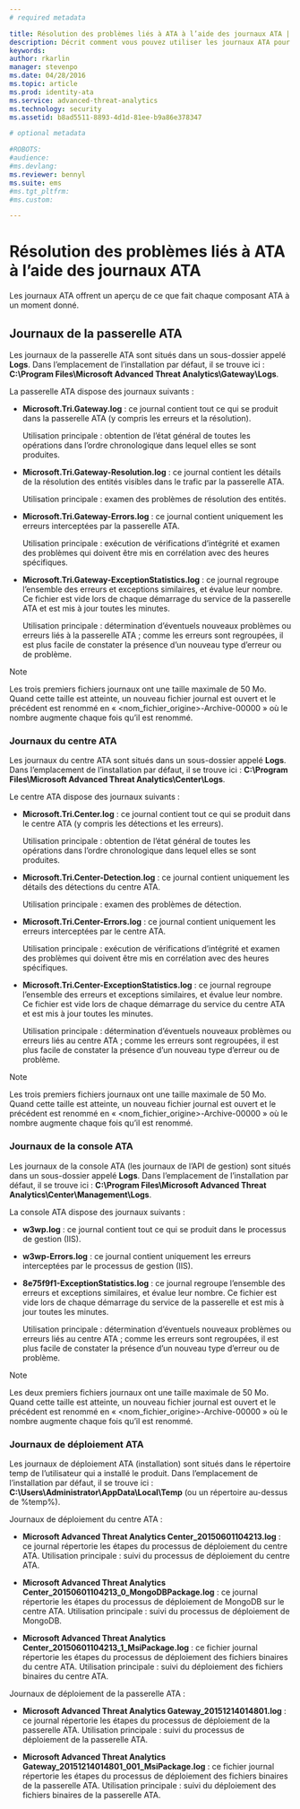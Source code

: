 ```yaml
---
# required metadata

title: Résolution des problèmes liés à ATA à l’aide des journaux ATA | Microsoft Advanced Threat Analytics
description: Décrit comment vous pouvez utiliser les journaux ATA pour résoudre les problèmes
keywords:
author: rkarlin
manager: stevenpo
ms.date: 04/28/2016
ms.topic: article
ms.prod: identity-ata
ms.service: advanced-threat-analytics
ms.technology: security
ms.assetid: b8ad5511-8893-4d1d-81ee-b9a86e378347

# optional metadata

#ROBOTS:
#audience:
#ms.devlang:
ms.reviewer: bennyl
ms.suite: ems
#ms.tgt_pltfrm:
#ms.custom:

---
```


# Résolution des problèmes liés à ATA à l’aide des journaux ATA
Les journaux ATA offrent un aperçu de ce que fait chaque composant ATA à un moment donné.

## Journaux de la passerelle ATA
Les journaux de la passerelle ATA sont situés dans un sous-dossier appelé **Logs**. Dans l’emplacement de l’installation par défaut, il se trouve ici : **C:\Program Files\Microsoft Advanced Threat Analytics\Gateway\Logs**.

La passerelle ATA dispose des journaux suivants :

-   **Microsoft.Tri.Gateway.log** : ce journal contient tout ce qui se produit dans la passerelle ATA (y compris les erreurs et la résolution).

    Utilisation principale : obtention de l’état général de toutes les opérations dans l’ordre chronologique dans lequel elles se sont produites.

-   **Microsoft.Tri.Gateway-Resolution.log** : ce journal contient les détails de la résolution des entités visibles dans le trafic par la passerelle ATA.

    Utilisation principale : examen des problèmes de résolution des entités.

-   **Microsoft.Tri.Gateway-Errors.log** : ce journal contient uniquement les erreurs interceptées par la passerelle ATA.

    Utilisation principale : exécution de vérifications d’intégrité et examen des problèmes qui doivent être mis en corrélation avec des heures spécifiques.

-   **Microsoft.Tri.Gateway-ExceptionStatistics.log** : ce journal regroupe l’ensemble des erreurs et exceptions similaires, et évalue leur nombre.
    Ce fichier est vide lors de chaque démarrage du service de la passerelle ATA et est mis à jour toutes les minutes.

    Utilisation principale : détermination d’éventuels nouveaux problèmes ou erreurs liés à la passerelle ATA ; comme les erreurs sont regroupées, il est plus facile de constater la présence d’un nouveau type d’erreur ou de problème.

> [!NOTE]
> Les trois premiers fichiers journaux ont une taille maximale de 50 Mo. Quand cette taille est atteinte, un nouveau fichier journal est ouvert et le précédent est renommé en « &lt;nom_fichier_origine&gt;-Archive-00000 » où le nombre augmente chaque fois qu’il est renommé.

### Journaux du centre ATA
Les journaux du centre ATA sont situés dans un sous-dossier appelé **Logs**. Dans l’emplacement de l’installation par défaut, il se trouve ici : **C:\Program Files\Microsoft Advanced Threat Analytics\Center\Logs**.

Le centre ATA dispose des journaux suivants :

-   **Microsoft.Tri.Center.log** : ce journal contient tout ce qui se produit dans le centre ATA (y compris les détections et les erreurs).

    Utilisation principale : obtention de l’état général de toutes les opérations dans l’ordre chronologique dans lequel elles se sont produites.

-   **Microsoft.Tri.Center-Detection.log** : ce journal contient uniquement les détails des détections du centre ATA.

    Utilisation principale : examen des problèmes de détection.

-   **Microsoft.Tri.Center-Errors.log** : ce journal contient uniquement les erreurs interceptées par le centre ATA.

    Utilisation principale : exécution de vérifications d’intégrité et examen des problèmes qui doivent être mis en corrélation avec des heures spécifiques.

-   **Microsoft.Tri.Center-ExceptionStatistics.log** : ce journal regroupe l’ensemble des erreurs et exceptions similaires, et évalue leur nombre.
    Ce fichier est vide lors de chaque démarrage du service du centre ATA et est mis à jour toutes les minutes.

    Utilisation principale : détermination d’éventuels nouveaux problèmes ou erreurs liés au centre ATA ; comme les erreurs sont regroupées, il est plus facile de constater la présence d’un nouveau type d’erreur ou de problème.

> [!NOTE]
> Les trois premiers fichiers journaux ont une taille maximale de 50 Mo. Quand cette taille est atteinte, un nouveau fichier journal est ouvert et le précédent est renommé en « &lt;nom_fichier_origine&gt;-Archive-00000 » où le nombre augmente chaque fois qu’il est renommé.

### Journaux de la console ATA
Les journaux de la console ATA (les journaux de l’API de gestion) sont situés dans un sous-dossier appelé **Logs**. Dans l’emplacement de l’installation par défaut, il se trouve ici : **C:\Program Files\Microsoft Advanced Threat Analytics\Center\Management\Logs**.

La console ATA dispose des journaux suivants :

-   **w3wp.log** : ce journal contient tout ce qui se produit dans le processus de gestion (IIS).


-   **w3wp-Errors.log** : ce journal contient uniquement les erreurs interceptées par le processus de gestion (IIS).


-   **8e75f9f1-ExceptionStatistics.log** : ce journal regroupe l’ensemble des erreurs et exceptions similaires, et évalue leur nombre.
    Ce fichier est vide lors de chaque démarrage du service de la passerelle et est mis à jour toutes les minutes.

    Utilisation principale : détermination d’éventuels nouveaux problèmes ou erreurs liés au centre ATA ; comme les erreurs sont regroupées, il est plus facile de constater la présence d’un nouveau type d’erreur ou de problème.

> [!NOTE]
> Les deux premiers fichiers journaux ont une taille maximale de 50 Mo. Quand cette taille est atteinte, un nouveau fichier journal est ouvert et le précédent est renommé en « &lt;nom_fichier_origine&gt;-Archive-00000 » où le nombre augmente chaque fois qu’il est renommé.

### Journaux de déploiement ATA
Les journaux de déploiement ATA (installation) sont situés dans le répertoire temp de l’utilisateur qui a installé le produit. Dans l’emplacement de l’installation par défaut, il se trouve ici : **C:\Users\Administrator\AppData\Local\Temp** (ou un répertoire au-dessus de %temp%).

Journaux de déploiement du centre ATA :

-   **Microsoft Advanced Threat Analytics Center_20150601104213.log** : ce journal répertorie les étapes du processus de déploiement du centre ATA.
Utilisation principale : suivi du processus de déploiement du centre ATA.

-   **Microsoft Advanced Threat Analytics Center_20150601104213_0_MongoDBPackage.log** : ce journal répertorie les étapes du processus de déploiement de MongoDB sur le centre ATA.
Utilisation principale : suivi du processus de déploiement de MongoDB.

-   **Microsoft Advanced Threat Analytics Center_20150601104213_1_MsiPackage.log** : ce fichier journal répertorie les étapes du processus de déploiement des fichiers binaires du centre ATA.
Utilisation principale : suivi du déploiement des fichiers binaires du centre ATA.

Journaux de déploiement de la passerelle ATA :

-   **Microsoft Advanced Threat Analytics Gateway_20151214014801.log** : ce journal répertorie les étapes du processus de déploiement de la passerelle ATA.
Utilisation principale : suivi du processus de déploiement de la passerelle ATA.

-   **Microsoft Advanced Threat Analytics Gateway_20151214014801_001_MsiPackage.log** : ce fichier journal répertorie les étapes du processus de déploiement des fichiers binaires de la passerelle ATA.
Utilisation principale : suivi du déploiement des fichiers binaires de la passerelle ATA.


<!--HONumber=Apr16_HO2-->



